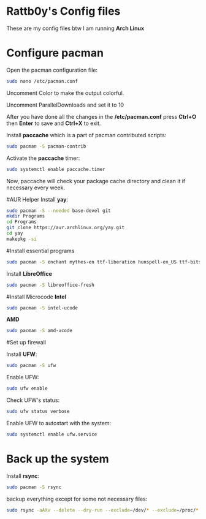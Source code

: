 # Rattb0y's Config files
These are my config files btw I am running **Arch Linux**
# Configure pacman
Open the pacman configuration file:
```bash
sudo nano /etc/pacman.conf
```
Uncomment Color to make the output colorful. 

Uncomment ParallelDownloads and set it to 10

After you have done all the changes in the **/etc/pacman.conf** press **Ctrl+O** then **Enter** to save and **Ctrl+X** to exit.

Install **paccache** which is a part of pacman contributed scripts:
```bash
sudo pacman -S pacman-contrib
```
Activate the **paccache** timer:
```bash
sudo systemctl enable paccache.timer
```
Now, paccache will check your package cache directory and clean it if necessary every week.

#AUR Helper
Install **yay**:
```bash
sudo pacman -S --needed base-devel git
mkdir Programs
cd Programs
git clone https://aur.archlinux.org/yay.git
cd yay
makepkg -si
```
#Install essential programs
```bash
sudo pacman -S enchant mythes-en ttf-liberation hunspell-en_US ttf-bitstream-vera pkgstats adobe-source-sans-pro-fonts gst-plugins-good ttf-droid ttf-dejavu aspell-en icedtea-web gst-libav ttf-ubuntu-font-family ttf-anonymous-pro jre8-openjdk languagetool libmythes 
```
Install **LibreOffice**
```bash
sudo pacman -S libreoffice-fresh
```
#Install Microcode
**Intel**
```bash
sudo pacman -S intel-ucode
```
**AMD**
```bash
sudo pacman -S amd-ucode
```
#Set up firewall

Install **UFW**:
```bash
sudo pacman -S ufw
```
Enable UFW:
```bash
sudo ufw enable
```
Check UFW's status:
```bash
sudo ufw status verbose
```
Enable UFW to autostart with the system:
```bash
sudo systemctl enable ufw.service
```
# Back up the system

Install **rsync**:
```bash
sudo pacman -S rsync
```
backup everything except for some not necessary files:
```bash
sudo rsync -aAXv --delete --dry-run --exclude=/dev/* --exclude=/proc/* --exclude=/sys/* --exclude=/tmp/* --exclude=/run/* --exclude=/mnt/* --exclude=/media/* --exclude="swapfile" --exclude="lost+found" --exclude=".cache" --exclude="Downloads" --exclude=".VirtualBoxVMs"--exclude=".ecryptfs" / /mnt/backup_destination/
```


